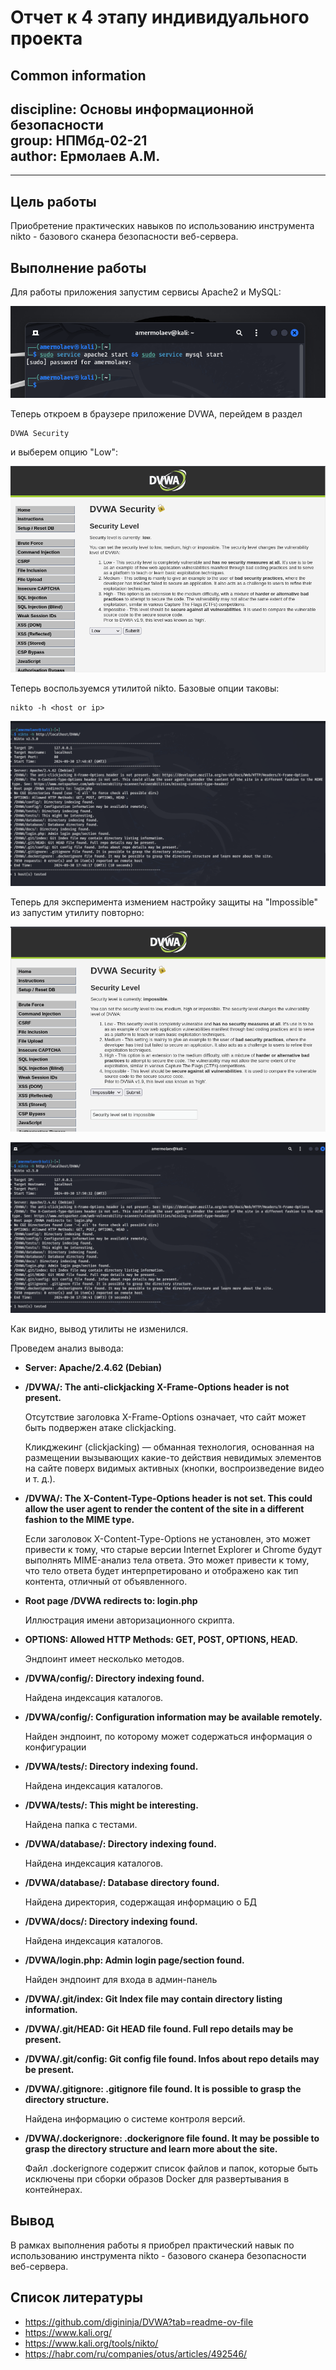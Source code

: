 # **Отчет к 4 этапу индивидуального проекта**
## **Common information**
discipline: Основы информационной безопасности  
group: НПМбд-02-21  
author: Ермолаев А.М.
---
---
## **Цель работы**

Приобретение практических навыков по использованию инструмента nikto - базового сканера безопасности веб-сервера.

## **Выполнение работы**

Для работы приложения запустим сервисы Apache2 и MySQL:

![Запуск сервисов](images/s1_start.png)

Теперь откроем в браузере приложение DVWA, перейдем в раздел

```
DVWA Security
```

и выберем опцию "Low":

![Изменение настроек безопасности](images/s2_low_sec.png)

Теперь воспользуемся утилитой nikto. Базовые опции таковы:

```
nikto -h <host or ip>
```

![Утилита nikto](images/s3_nikto.png)

Теперь для эксперимента измением настройку защиты на "Impossible" из запустим утилиту повторно:

![Изменение настроек безопасности](images/s4_max_sec.png)

![Повторный запуск утилиты](images/s5_nikto_again.png)

Как видно, вывод утилиты не изменился.

Проведем анализ вывода:

* **Server: Apache/2.4.62 (Debian)**
* **/DVWA/: The anti-clickjacking X-Frame-Options header is not present.**

    Отсутствие заголовка X-Frame-Options означает, что сайт может быть подвержен атаке clickjacking.

    Кликджекинг (clickjacking) — обманная технология, основанная на размещении вызывающих какие-то действия невидимых элементов на сайте поверх видимых активных (кнопки, воспроизведение видео и т. д.).

* **/DVWA/: The X-Content-Type-Options header is not set. This could allow the user agent to render the content of the site in a different fashion to the MIME type.**

    Если заголовок X-Content-Type-Options не установлен, это может привести к тому, что старые версии Internet Explorer и Chrome будут выполнять MIME-анализ тела ответа. Это может привести к тому, что тело ответа будет интерпретировано и отображено как тип контента, отличный от объявленного.

* **Root page /DVWA redirects to: login.php**

    Иллюстрация имени авторизационного скрипта.

* **OPTIONS: Allowed HTTP Methods: GET, POST, OPTIONS, HEAD.**

    Эндпоинт имеет несколько методов.

* **/DVWA/config/: Directory indexing found.**

    Найдена индексация каталогов.

* **/DVWA/config/: Configuration information may be available remotely.**

    Найден эндпоинт, по которому может содержаться информация о конфигурации

* **/DVWA/tests/: Directory indexing found.**

    Найдена индексация каталогов.

* **/DVWA/tests/: This might be interesting.**

    Найдена папка с тестами.

* **/DVWA/database/: Directory indexing found.**

    Найдена индексация каталогов.

* **/DVWA/database/: Database directory found.**

    Найдена директория, содержащая информацию о БД

* **/DVWA/docs/: Directory indexing found.**

    Найдена индексация каталогов.

* **/DVWA/login.php: Admin login page/section found.**

    Найден эндпоинт для входа в админ-панель

* **/DVWA/.git/index: Git Index file may contain directory listing information.**

* **/DVWA/.git/HEAD: Git HEAD file found. Full repo details may be present.**

* **/DVWA/.git/config: Git config file found. Infos about repo details may be present.**

* **/DVWA/.gitignore: .gitignore file found. It is possible to grasp the directory structure.**

    Найдена информацию о системе контроля версий.

* **/DVWA/.dockerignore: .dockerignore file found. It may be possible to grasp the directory structure and learn more about the site.**

    Файл .dockerignore содержит список файлов и папок, которые быть исключены при сборки образов Docker для развертывания в контейнерах.

## **Вывод**

В рамках выполнения работы я приобрел практический навык по использованию инструмента nikto - базового сканера безопасности веб-сервера.

## **Список литературы** ##
* https://github.com/digininja/DVWA?tab=readme-ov-file
* https://www.kali.org/
* https://www.kali.org/tools/nikto/
* https://habr.com/ru/companies/otus/articles/492546/